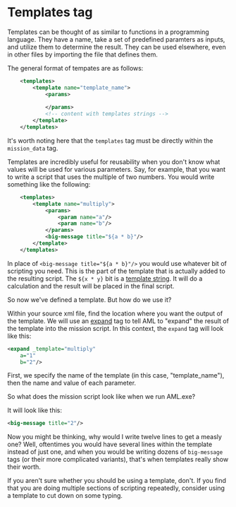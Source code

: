 # Templates tag
Templates can be thought of as similar to functions in a programming language. They have a name, take a set of predefined paramters as inputs, and utilize them to determine the result. They can be used elsewhere, even in other files by importing the file that defines them.

The general format of tempates are as follows:

``` xml
    <templates>
        <template name="template_name">
            <params>
            
            </params>
            <!-- content with templates strings -->
        </template>
    </templates>
```

It's worth noting here that the `templates` tag must be directly within the `mission_data` tag. 

Templates are incredibly useful for reusability when you don't know what values will be used for various parameters. 
Say, for example, that you want to write a script that uses the multiple of two numbers. You would write something like the following:

``` xml
    <templates>
        <template name="multiply">
            <params>
                <param name="a"/>
                <param name="b"/>
            </params>
            <big-message title="${a * b}"/>
        </template>
    </templates>
```
In place of `<big-message title="${a * b}"/>` you would use whatever bit of scripting you need. This is the part of the template that is actually added to the resulting script. 
The `${x * y}` bit is a [template string](https://dougreichard.github.io/artemis_macro_language/template-strings.html). It will do a calculation and the result will be placed in the final script.

So now we've defined a template. But how do we use it?

Within your source xml file, find the location where you want the output of the template. We will use an [expand](tag-expand.md) tag to tell AML to "expand" the result of the template into the mission script.
In this context, the `expand` tag will look like this:

``` xml
<expand _template="multiply"
    a="1"
    b="2"/>
```

First, we specify the name of the template (in this case, "template_name"), then the name and value of each parameter.

So what does the mission script look like when we run AML.exe? 

It will look like this:

``` xml
<big-message title="2"/>
```

Now you might be thinking, why would I write twelve lines to get a measly one?
Well, oftentimes you would have several lines within the template instead of just one, and when you would be writing dozens of `big-message` tags (or their more complicated variants), that's when templates really show their worth. 

If you aren't sure whether you should be using a template, don't. If you find that you are doing multiple sections of scripting repeatedly, consider using a template to cut down on some typing.
